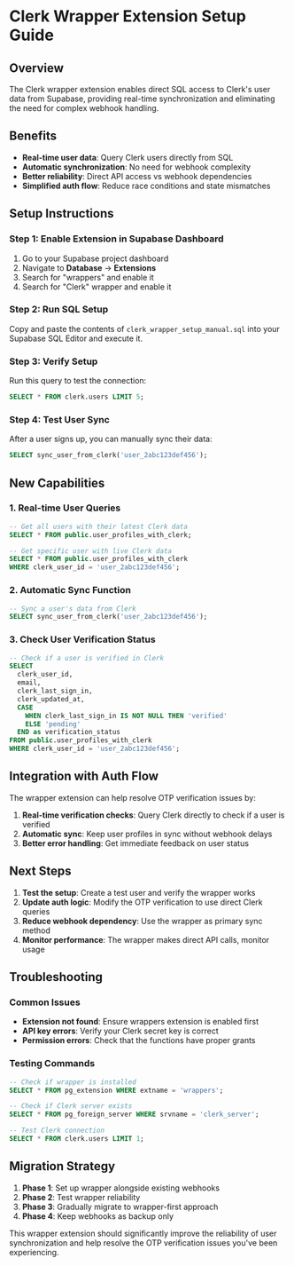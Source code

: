 # Clerk Wrapper Extension Setup Guide

## Overview
The Clerk wrapper extension enables direct SQL access to Clerk's user data from Supabase, providing real-time synchronization and eliminating the need for complex webhook handling.

## Benefits
- **Real-time user data**: Query Clerk users directly from SQL
- **Automatic synchronization**: No need for webhook complexity
- **Better reliability**: Direct API access vs webhook dependencies
- **Simplified auth flow**: Reduce race conditions and state mismatches

## Setup Instructions

### Step 1: Enable Extension in Supabase Dashboard
1. Go to your Supabase project dashboard
2. Navigate to **Database** → **Extensions**
3. Search for "wrappers" and enable it
4. Search for "Clerk" wrapper and enable it

### Step 2: Run SQL Setup
Copy and paste the contents of `clerk_wrapper_setup_manual.sql` into your Supabase SQL Editor and execute it.

### Step 3: Verify Setup
Run this query to test the connection:
```sql
SELECT * FROM clerk.users LIMIT 5;
```

### Step 4: Test User Sync
After a user signs up, you can manually sync their data:
```sql
SELECT sync_user_from_clerk('user_2abc123def456');
```

## New Capabilities

### 1. Real-time User Queries
```sql
-- Get all users with their latest Clerk data
SELECT * FROM public.user_profiles_with_clerk;

-- Get specific user with live Clerk data
SELECT * FROM public.user_profiles_with_clerk 
WHERE clerk_user_id = 'user_2abc123def456';
```

### 2. Automatic Sync Function
```sql
-- Sync a user's data from Clerk
SELECT sync_user_from_clerk('user_2abc123def456');
```

### 3. Check User Verification Status
```sql
-- Check if a user is verified in Clerk
SELECT 
  clerk_user_id,
  email,
  clerk_last_sign_in,
  clerk_updated_at,
  CASE 
    WHEN clerk_last_sign_in IS NOT NULL THEN 'verified'
    ELSE 'pending'
  END as verification_status
FROM public.user_profiles_with_clerk
WHERE clerk_user_id = 'user_2abc123def456';
```

## Integration with Auth Flow

The wrapper extension can help resolve OTP verification issues by:

1. **Real-time verification checks**: Query Clerk directly to check if a user is verified
2. **Automatic sync**: Keep user profiles in sync without webhook delays
3. **Better error handling**: Get immediate feedback on user status

## Next Steps

1. **Test the setup**: Create a test user and verify the wrapper works
2. **Update auth logic**: Modify the OTP verification to use direct Clerk queries
3. **Reduce webhook dependency**: Use the wrapper as primary sync method
4. **Monitor performance**: The wrapper makes direct API calls, monitor usage

## Troubleshooting

### Common Issues
- **Extension not found**: Ensure wrappers extension is enabled first
- **API key errors**: Verify your Clerk secret key is correct
- **Permission errors**: Check that the functions have proper grants

### Testing Commands
```sql
-- Check if wrapper is installed
SELECT * FROM pg_extension WHERE extname = 'wrappers';

-- Check if Clerk server exists
SELECT * FROM pg_foreign_server WHERE srvname = 'clerk_server';

-- Test Clerk connection
SELECT * FROM clerk.users LIMIT 1;
```

## Migration Strategy

1. **Phase 1**: Set up wrapper alongside existing webhooks
2. **Phase 2**: Test wrapper reliability
3. **Phase 3**: Gradually migrate to wrapper-first approach
4. **Phase 4**: Keep webhooks as backup only

This wrapper extension should significantly improve the reliability of user synchronization and help resolve the OTP verification issues you've been experiencing.
